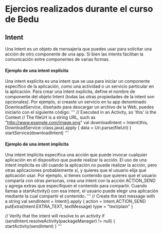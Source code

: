 # Ejercios realizados durante el curso de Bedu

## Intent
Una Intent es un objeto de mensajería que puedes usar para solicitar una acción de otro componente de una app. Si bien las intents facilitan la comunicación entre componentes de varias formas.

#### Ejemplo de una intent explícita
Una intent explícita es una intent que se usa para iniciar un componente específico de la aplicación, como una actividad o un servicio particular en la aplicación. Para crear una intent explícita, define el nombre de componente del objeto Intent (todas las otras propiedades de la intent son opcionales).
Por ejemplo, si creaste un servicio en tu app denominado DownloadService, diseñado para descargar un archivo de la Web, puedes iniciarlo con el siguiente código:
'''
// Executed in an Activity, so 'this' is the Context
// The fileUrl is a string URL, such as "http://www.example.com/image.png"
val downloadIntent = Intent(this, DownloadService::class.java).apply {
    data = Uri.parse(fileUrl)
}
startService(downloadIntent)
'''

#### Ejemplo de una intent implicita
Una intent implícita especifica una acción que puede invocar cualquier aplicación en el dispositivo que puede realizar la acción. El uso de una intent implícita es útil cuando la aplicación no puede realizar la acción, pero otras aplicaciones probablemente sí, y quieres que el usuario elija qué aplicación usar.
Por ejemplo, si tienes contenido que quieres que el usuario comparta con otras personas, crea una intent con la acción ACTION_SEND y agrega extras que especifiquen el contenido para compartir. Cuando llamas a startActivity() con esa intent, el usuario puede elegir una aplicación mediante la cual compartir el contenido.
'''
// Create the text message with a string
val sendIntent = Intent().apply {
    action = Intent.ACTION_SEND
    putExtra(Intent.EXTRA_TEXT, textMessage)
    type = "text/plain"
}

// Verify that the intent will resolve to an activity
if (sendIntent.resolveActivity(packageManager) != null) {
    startActivity(sendIntent)
}
'''
